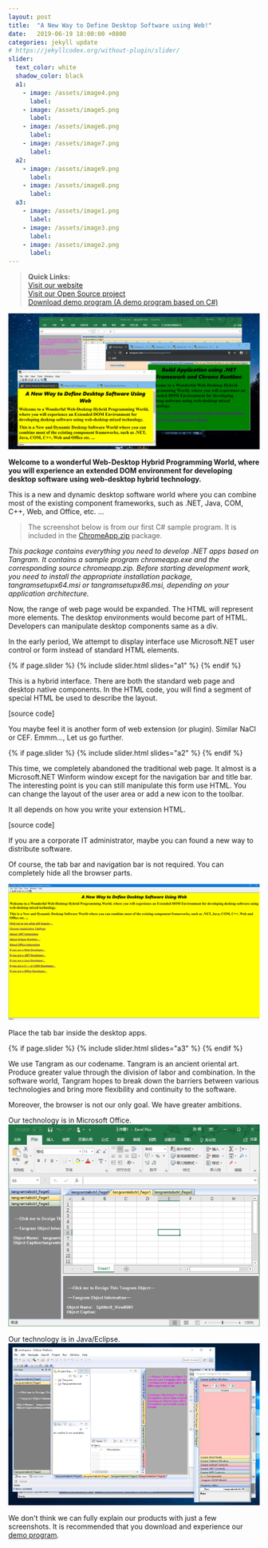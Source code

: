 ```yaml
---
layout: post
title:  "A New Way to Define Desktop Software using Web!"
date:   2019-06-19 18:00:00 +0800
categories: jekyll update
# https://jekyllcodex.org/without-plugin/slider/
slider:
  text_color: white
  shadow_color: black
  a1: 
    - image: /assets/image4.png
      label:
    - image: /assets/image5.png
      label: 
    - image: /assets/image6.png
      label: 
    - image: /assets/image7.png
      label:
  a2: 
    - image: /assets/image9.png
      label:
    - image: /assets/image8.png
      label: 
  a3: 
    - image: /assets/image1.png
      label:
    - image: /assets/image3.png
      label: 
    - image: /assets/image2.png
      label: 
---
```


> **Quick Links:**  
> [Visit our website](https://www.tangram.dev)  
> [Visit our Open Source project](https://github.com/TangramDev)  
> [Download demo program (A demo program based on C#)](https://github.com/TangramDev/Tangram/releases)

![assets/overview2.png](assets/overview2.png)

**Welcome to a wonderful Web-Desktop Hybrid Programming World, where you will experience an extended DOM environment for developing desktop software using web-desktop hybrid technology.**

This is a new and dynamic desktop software world where you can combine most of the existing component frameworks, such as .NET, Java, COM, C++, Web, and Office, etc. …

> The screenshot below is from our first C# sample program. It is included in the [ChromeApp.zip](https://github.com/TangramDev/Tangram/releases) package.

*This package contains everything you need to develop .NET apps based on Tangram. It contains a sample program chromeapp.exe and the corresponding source chromeapp.zip. Before starting development work, you need to install the appropriate installation package, tangramsetupx64.msi or tangramsetupx86.msi, depending on your application architecture.*

Now, the range of web page would be expanded. The HTML will represent more elements. The desktop environments would become part of HTML. Developers can manipulate desktop components same as a div.

In the early period, We attempt to display interface use Microsoft.NET user control or form instead of standard HTML elements.

{% if page.slider %}
  {% include slider.html slides="a1" %}
{% endif %}

This is a hybrid interface. There are both the standard web page and desktop native components. In the HTML code, you will find a segment of special HTML be used to describe the layout.

[source code]

You maybe feel it is another form of web extension (or plugin). Similar NaCl or CEF. Emmm..., Let us go further.

{% if page.slider %}
  {% include slider.html slides="a2" %}
{% endif %}

This time, we completely abandoned the traditional web page. It almost is a Microsoft.NET Winform window except for the navigation bar and title bar. The interesting point is you can still manipulate this form use HTML. You can change the layout of the user area or add a new icon to the toolbar.

It all depends on how you write your extension HTML.

[source code]

If you are a corporate IT administrator, maybe you can found a new way to distribute software.

Of course, the tab bar and navigation bar is not required. You can completely hide all the browser parts.

![assets/image10.png](assets/image10.png)

Place the tab bar inside the desktop apps.

{% if page.slider %}
  {% include slider.html slides="a3" %}
{% endif %}

We use Tangram as our codename. Tangram is an ancient oriental art. Produce greater value through the division of labor and combination. In the software world, Tangram hopes to break down the barriers between various technologies and bring more flexibility and continuity to the software.

Moreover, the browser is not our only goal. We have greater ambitions.

Our technology is in Microsoft Office.
![assets/excel.png](assets/excel.png)

Our technology is in Java/Eclipse.
![assets/eclipse.png](assets/eclipse.png)

We don't think we can fully explain our products with just a few screenshots. It is recommended that you download and experience our [demo program](https://github.com/TangramDev/Tangram/releases).
